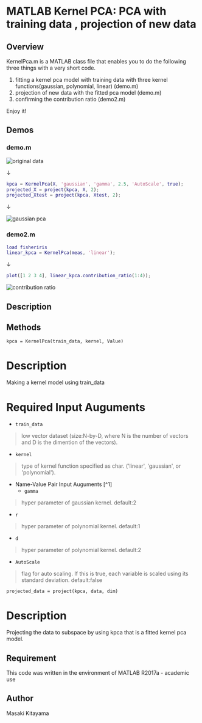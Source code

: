 ﻿MATLAB Kernel PCA: PCA with training data , projection of new data 
====

## Overview
KernelPca.m is a MATLAB class file that enables you to do the following three things with a very short code.
1. fitting a kernel pca model with training data with three kernel functions(gaussian, polynomial, linear) (demo.m)  
1. projection of new data with the fitted pca model (demo.m)  
1. confirming the contribution ratio (demo2.m)

Enjoy it!

## Demos
### demo.m

![original data](https://github.com/kitayama1234/MATLAB-Kernel-PCA/blob/master/image1.jpg)

↓

```matlab
kpca = KernelPca(X, 'gaussian', 'gamma', 2.5, 'AutoScale', true);  
projected_X = project(kpca, X, 2);  
projected_Xtest = project(kpca, Xtest, 2);
```

↓  

![gaussian pca](https://github.com/kitayama1234/MATLAB-Kernel-PCA/blob/master/image2.jpg)

### demo2.m

```matlab
load fisheriris
linear_kpca = KernelPca(meas, 'linear');
```
↓

```matlab
plot([1 2 3 4], linear_kpca.contribution_ratio(1:4));
```
![contribution ratio](https://github.com/kitayama1234/MATLAB-Kernel-PCA/blob/master/image3.jpg)



## Description

## Methods

`kpca = KernelPca(train_data, kernel, Value)`

# Description

Making a kernel model using train_data

# Required Input Auguments
  - `train_data`
> low vector dataset (size:N-by-D, where N is the number of vectors and D is the dimention of the vectors).
  - `kernel`
> type of kernel function specified as char.
> ('linear', 'gaussian', or 'polynomial').

- Name-Value Pair Input Auguments [^1]
  - `gamma`
> hyper parameter of gaussian kernel.
> default:2
  - `r`
> hyper parameter of polynomial kernel.
> default:1
  - `d`
> hyper parameter of polynomial kernel.
> default:2
  - `AutoScale`
> flag for auto scaling.
> If this is true, each variable is scaled using its standard deviation.
> default:false

`projected_data = project(kpca, data, dim)`

# Description

Projecting the data to subspace by using kpca that is a fitted kernel pca model.






## Requirement
This code was written in the environment of MATLAB R2017a - academic use

## Author
Masaki Kitayama


